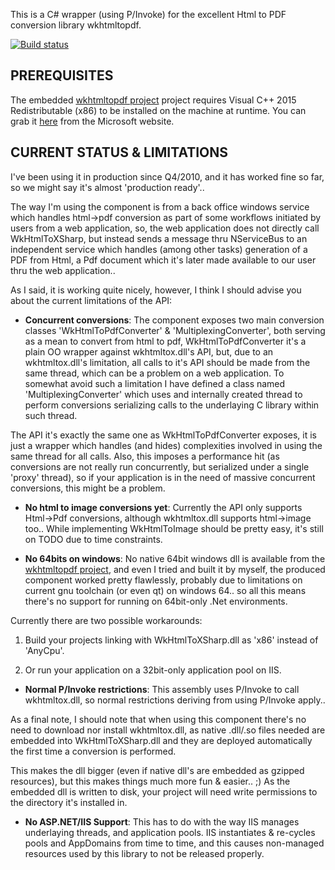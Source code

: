 This is a C# wrapper (using P/Invoke) for the excellent Html to PDF conversion library wkhtmltopdf.

[![Build status](https://ci.appveyor.com/api/projects/status/4ble2cr9whmnrn9v/branch/master?svg=true)](https://ci.appveyor.com/project/pruiz/wkhtmltoxsharp/branch/master)

PREREQUISITES
-------------

The embedded [wkhtmltopdf project](https://wkhtmltopdf.org/) project requires Visual C++ 2015 Redistributable (x86) to be installed on the machine at runtime.
You can grab it [here](https://www.microsoft.com/en-us/download/details.aspx?id=52685) from the Microsoft website.

CURRENT STATUS & LIMITATIONS
----------------------------

I've been using it in production since Q4/2010, and it has worked fine so far, so we might say it's almost 'production ready'..

The way I'm using the component is from a back office windows service which handles html->pdf conversion as part of some workflows initiated by users from a web application, so, the web application does not directly call WkHtmlToXSharp, but instead sends a message thru NServiceBus to an independent service which handles (among other tasks) generation of a PDF
from Html, a Pdf document which it's later made available to our user thru the web application..

As I said, it is working quite nicely, however, I think I should advise you about the current limitations of the API:

 * **Concurrent conversions**: The component exposes two main conversion classes 'WkHtmlToPdfConverter' & 'MultiplexingConverter', both serving as a mean to convert from html to pdf, WkHtmlToPdfConverter it's a plain OO wrapper against wkhtmltox.dll's API, but, due to an wkhtmltox.dll's limitation, all calls to it's API should be made from the same thread, which can be a problem on a web application. To somewhat avoid such a limitation I have defined a class named 'MultiplexingConverter' which uses and internally created thread to perform conversions serializing calls to the underlaying C library within such thread.

The API it's exactly the same one as WkHtmlToPdfConverter exposes, it is just a wrapper which handles (and hides) complexities involved in using the same thread for all calls. Also, this imposes a performance hit (as conversions are not really run concurrently, but serialized under a single 'proxy' thread), so if your application is in the need of massive concurrent conversions, this might be a problem.

 * **No html to image conversions yet**: Currently the API only supports Html->Pdf conversions, although wkhtmltox.dll supports html->image too.. While implementing WkHtmlToImage should be pretty easy, it's still on TODO due to time constraints.

 * **No 64bits on windows**: No native 64bit windows dll is available from the [wkhtmltopdf project](https://wkhtmltopdf.org/), and even I tried and built it by myself, the produced component worked pretty flawlessly, probably due to limitations on current gnu toolchain (or even qt) on windows 64.. so all this means there's no support for running on 64bit-only .Net environments.

  Currently there are two possible workarounds:

   1. Build your projects linking with WkHtmlToXSharp.dll as 'x86' instead of 'AnyCpu'.

   2. Or run your application on a 32bit-only application pool on IIS.

 * **Normal P/Invoke restrictions**: This assembly uses P/Invoke to call wkhtmltox.dll, so normal restrictions deriving from using P/Invoke apply..

As a final note, I should note that when using this component there's no need to download nor install wkhtmltox.dll, as native .dll/.so files needed are embedded into WkHtmlToXSharp.dll and they are deployed automatically the first time a conversion is performed.

This makes the dll bigger (even if native dll's are embedded as gzipped resources), but this makes things much more fun & easier.. ;) As the embedded dll is written to disk, your project will need write permissions to the directory it's installed in.

 * **No ASP.NET/IIS Support**: This has to do with the way IIS manages underlaying threads, and application pools.  IIS instantiates & re-cycles pools and AppDomains from time to time, and this causes non-managed resources used by this library to not be released properly.